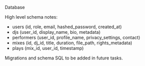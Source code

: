 Database

High level schema notes:
- users (id, role, email, hashed_password, created_at)
- djs (user_id, display_name, bio, metadata)
- performers (user_id, profile_name, privacy_settings, contact)
- mixes (id, dj_id, title, duration, file_path, rights_metadata)
- plays (mix_id, user_id, timestamp)

Migrations and schema SQL to be added in future tasks.